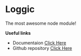 **Loggic**
=
The most awesome node module!

**Useful links**
- Documentaion [Click Here](https://andre221.gitbooks.io/loggic/)
- Github repository [Click Here](https://github.com/andre221/loggic)